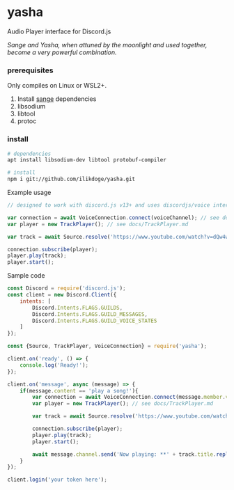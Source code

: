 # yasha
Audio Player interface for Discord.js

*Sange and Yasha, when attuned by the moonlight and used together, become a very powerful combination.*

### prerequisites
Only compiles on Linux or WSL2+.

1. Install [sange](https://github.com/ilikdoge/sange) dependencies
2. libsodium
3. libtool
4. protoc

### install
```bash
# dependencies
apt install libsodium-dev libtool protobuf-compiler

# install
npm i git://github.com/ilikdoge/yasha.git
```

Example usage

```js
// designed to work with discord.js v13+ and uses discordjs/voice internally for voice connections

var connection = await VoiceConnection.connect(voiceChannel); // see docs/VoiceConnection.md
var player = new TrackPlayer(); // see docs/TrackPlayer.md

var track = await Source.resolve('https://www.youtube.com/watch?v=dQw4w9WgXcQ'); // see docs/Source.md

connection.subscribe(player);
player.play(track);
player.start();
```

Sample code
```js
const Discord = require('discord.js');
const client = new Discord.Client({
	intents: [
		Discord.Intents.FLAGS.GUILDS,
		Discord.Intents.FLAGS.GUILD_MESSAGES,
		Discord.Intents.FLAGS.GUILD_VOICE_STATES
	]
});

const {Source, TrackPlayer, VoiceConnection} = require('yasha');

client.on('ready', () => {
	console.log('Ready!');
});

client.on('message', async (message) => {
	if(message.content == 'play a song!'){
		var connection = await VoiceConnection.connect(message.member.voice.channel); // see docs/VoiceConnection.md
		var player = new TrackPlayer(); // see docs/TrackPlayer.md

		var track = await Source.resolve('https://www.youtube.com/watch?v=dQw4w9WgXcQ'); // see docs/Source.md

		connection.subscribe(player);
		player.play(track);
		player.start();

		await message.channel.send('Now playing: **' + track.title.replaceAll('**', '\\*\\*') + '**');
	}
});

client.login('your token here');
```